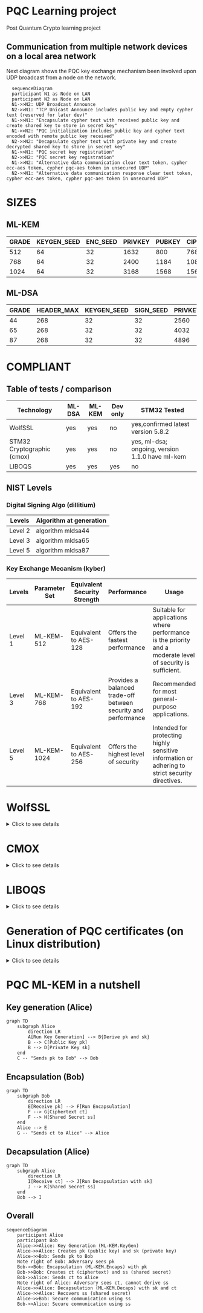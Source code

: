 # PQC Learning project

Post Quantum Crypto learning project

## Communication from multiple network devices on a local area network

Next diagram shows the PQC key exchange mechanism been involved upon UDP broadcast from a node on the network.

```mermaid  
  sequenceDiagram  
  participant N1 as Node on LAN  
  participant N2 as Node on LAN  
  N1->>N2: UDP Broadcast Announce  
  N2->>N1: "TCP Unicast Announce includes public key and empty cypher text (reserved for later dev)"
  N1->>N1: "Encapsulate cypher text with received public key and create shared key to store in secret key"  
  N1->>N2: "PQC initialization includes public key and cypher text encoded with remote public key received"  
  N2->>N2: "Decapsulate cypher text with private key and create decrypted shared key to store in secret key"  
  N1->>N1: "PQC secret key registration"
  N2->>N2: "PQC secret key registration"
  N1->>N2: "Alternative data communication clear text token, cypher ecc-aes token, cypher pqc-aes token in unsecured UDP"  
  N2->>N1: "Alternative data communication response clear text token, cypher ecc-aes token, cypher pqc-aes token in unsecured UDP"  
```

# SIZES

## ML-KEM

|GRADE|KEYGEN_SEED|ENC_SEED|PRIVKEY|PUBKEY|CIPHERTEXT|SHARED_SECRET|
|--|--|--|--|--|--|--|
|512|64|32|1632|800|768|32|
|768|64|32|2400|1184|1088|32|
|1024|64|32|3168|1568|1568|32|

## ML-DSA

|GRADE|HEADER_MAX|KEYGEN_SEED|SIGN_SEED|PRIVKEY|PUBKEY|SIG|
|--|--|--|--|--|--|--|
|44|268|32|32|2560|1312|2420|
|65|268|32|32|4032|1952|3309|
|87|268|32|32|4896|2592|4627|

# COMPLIANT

## Table of tests / comparison

|Technology|ML-DSA|ML-KEM|Dev only|STM32 Tested|
|--|--|--|--|--|
|WolfSSL|yes|yes|no|yes,confirmed latest version 5.8.2|
|STM32 Cryptographic (cmox)|yes|yes|no|yes, ml-dsa; ongoing, version 1.1.0 have ml-kem|
|LIBOQS|yes|yes|yes|no|

## NIST Levels

### Digital Signing Algo (dillitium)

|Levels|Algorithm at generation|
|--|--|
|Level 2|algorithm mldsa44|
|Level 3|algorithm mldsa65|
|Level 5|algorithm mldsa87|

### Key Exchange Mecanism (kyber)

|Levels|Parameter Set|Equivalent Security Strength|Performance|Usage|
|--|--|--|--|--|
|Level 1|ML-KEM-512|Equivalent to AES-128|Offers the fastest performance|Suitable for applications where performance is the priority and a moderate level of security is sufficient.|
|Level 3|ML-KEM-768|Equivalent to AES-192|Provides a balanced trade-off between security and performance|Recommended for most general-purpose applications.|
|Level 5|ML-KEM-1024|Equivalent to AES-256|Offers the highest level of security|Intended for protecting highly sensitive information or adhering to strict security directives.|

# WolfSSL

<details>

<summary>Click to see details</summary>

## STM32 Installation

1. configure in STM32CubeMX and generate code to STM32CubeIDE project
2. copy and rename example settings file to user_settings.h
3. add symbol WOLFSSL_USER_SETTINGS to the project settings

## WolfSSL Linux

### Quick examples and tests on unix
For a quick start, you can run the client and server like this:
```
./examples/server/server -v 4 --pqc P521_ML_KEM_1024
./examples/client/client -v 4 --pqc P521_ML_KEM_1024
```

Copy the certificates and keys into the certs directory of wolfssl. Now you
    can run the server and client like this:

### Quick examples with certificate authentication

```
examples/server/server -v 4 -l TLS_AES_256_GCM_SHA384 \
   -A certs/mldsa87_root_cert.pem \
   -c certs/mldsa44_entity_cert.pem \
   -k certs/mldsa44_entity_key.pem \
   --pqc P521_ML_KEM_1024

examples/client/client -v 4 -l TLS_AES_256_GCM_SHA384 \
   -A certs/mldsa44_root_cert.pem \
   -c certs/mldsa87_entity_cert.pem \
   -k certs/mldsa87_entity_key.pem \
   --pqc P521_ML_KEM_1024
```      

### References

|Technology|URLs|
|--|--|
|WolfSSL github|[link](https://github.com/wolfSSL)|

</details>

# CMOX

<details>

<summary>Click to see details</summary>

</details>

# LIBOQS

<details>

<summary>Click to see details</summary>

## Prerequisites

1. Download wolfssl, zip and cubemx pack
2. Openssl patched for OQS Provider (required to gen pqc certificate) [link](https://github.com/wolfSSL/osp/blob/master/oqs/README.md)
   Install wolfssl with pqc features [link](https://github.com/wolfSSL/wolfssl/blob/master/INSTALL)
4. Or, for openssl, OpenSSL version 3.5.0 adds native support
5. For unix install of wolfssl, ./configure --enable-kyber --enable-dilithium
6. Liboqs static library 

## Procedure for embedded

1. create project with STM32CubeMX enabling wolfssl software package and PQC feature
2. build and import liboqs to STM32CubeIDE

## Embedded

### LIBOQS build (liboqs is for test and dev only)

[link](https://github.com/open-quantum-safe/liboqs/wiki/Customizing-liboqs/55cfed39e1027dd1d32170e6b91f557571b18d9e) can be reffered for additional details on building the library

1. apt install gcc-arm-none-eabi
2. download git liboqs
3. cd liboqs
4. git checkout 0.10.1 (or latest version compatible)
1. mkdir build
2. cd build
3. cmake .. -DOQS_BUILD_ONLY_LIB=ON
4. cmake .. -DOQS_BUILD_ONLY_LIB=ON;OQS_MINIMAL_BUILD="OQS_ENABLE_KEM_KYBER;OQS_ENABLE_KEM_ML_KEM;OQS_ENABLE_SIG_DILITHIUM;OQS_ENABLE_SIG_ML_DSA"
5. make

Could be optimized with <b>OQS_MINIMAL_BUILD="OQS_ENABLE_KEM_KYBER;OQS_ENABLE_KEM_ML_KEM;OQS_ENABLE_SIG_DILITHIUM;OQS_ENABLE_SIG_ML_DSA"</b> (Not tested)

</details>

# Generation of PQC certificates (on Linux distribution)

<details>

<summary>Click to see details</summary>

## Using OpenSSL 3.5.0 (includes pqc, oqs not required anymore)
```
 openssl genpkey -algorithm mldsa44 -outform pem -out mldsa44_root_key.pem
 openssl genpkey -algorithm mldsa44 -outform pem -out mldsa44_entity_key.pem
 openssl req -x509 -config root.conf -extensions ca_extensions -days 1095 -set_serial 20 -key mldsa44_root_key.pem -out mldsa44_root_cert.pem
 openssl req -new -config entity.conf -key mldsa44_entity_key.pem -out mldsa44_entity_req.pem
 openssl x509 -req -in mldsa44_entity_req.pem -CA mldsa44_root_cert.pem -CAkey mldsa44_root_key.pem -extfile entity.conf -extensions x509v3_extensions -days 1095 -set_serial 21 -out mldsa44_entity_cert.pem
 openssl verify -no-CApath -check_ss_sig -CAfile mldsa44_root_cert.pem mldsa44_entity_cert.pem
```

note: repeat for mldsa65 and mldsa87

## Example of certificate configuration files

### Content of root.conf
```
[ req ]
prompt                 = no
distinguished_name     = req_distinguished_name

[ req_distinguished_name ]
C                      = CA
ST                     = ON
L                      = Waterloo
O                      = wolfSSL Inc.
OU                     = Engineering
CN                     = Root Certificate
emailAddress           = root@wolfssl.com

[ ca_extensions ]
subjectKeyIdentifier   = hash
authorityKeyIdentifier = keyid:always,issuer:always
keyUsage               = critical, keyCertSign
basicConstraints       = critical, CA:true
```

### Content of an entity.conf
```
[ req ]
prompt                 = no
distinguished_name     = req_distinguished_name

[ req_distinguished_name ]
C                      = CA
ST                     = ON
L                      = Waterloo
O                      = wolfSSL Inc.
OU                     = Engineering
CN                     = Entity Certificate
emailAddress           = entity@wolfssl.com

[ x509v3_extensions ]
subjectAltName = IP:127.0.0.1
subjectKeyIdentifier   = hash
authorityKeyIdentifier = keyid:always,issuer:always
keyUsage               = critical, digitalSignature
extendedKeyUsage       = critical, serverAuth,clientAuth
basicConstraints       = critical, CA:false
```
</details>

# PQC ML-KEM in a nutshell

## Key generation (Alice)

```mermaid
graph TD
    subgraph Alice
        direction LR
        A[Run Key Generation] --> B{Derive pk and sk}
        B --> C[Public Key pk]
        B --> D[Private Key sk]
    end
    C -- "Sends pk to Bob" --> Bob
```

## Encapsulation (Bob)

```mermaid
graph TD
    subgraph Bob
        direction LR
        E[Receive pk] --> F[Run Encapsulation]
        F --> G[Ciphertext ct]
        F --> H[Shared Secret ss]
    end
    Alice --> E
    G -- "Sends ct to Alice" --> Alice
```

## Decapsulation (Alice)

```mermaid
graph TD
    subgraph Alice
        direction LR
        I[Receive ct] --> J[Run Decapsulation with sk]
        J --> K[Shared Secret ss]
    end
    Bob --> I
```

## Overall

```mermaid
sequenceDiagram
    participant Alice
    participant Bob
    Alice->>Alice: Key Generation (ML-KEM.KeyGen)
    Alice->>Alice: Creates pk (public key) and sk (private key)
    Alice->>Bob: Sends pk to Bob
    Note right of Bob: Adversary sees pk
    Bob->>Bob: Encapsulation (ML-KEM.Encaps) with pk
    Bob->>Bob: Creates ct (ciphertext) and ss (shared secret)
    Bob->>Alice: Sends ct to Alice
    Note right of Alice: Adversary sees ct, cannot derive ss
    Alice->>Alice: Decapsulation (ML-KEM.Decaps) with sk and ct
    Alice->>Alice: Recovers ss (shared secret)
    Alice->>Bob: Secure communication using ss
    Bob->>Alice: Secure communication using ss
```

